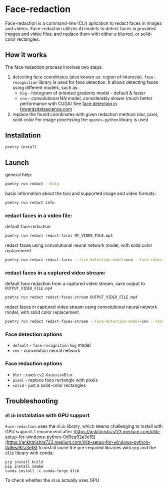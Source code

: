 # Face-redaction

Face-redaction is a command-line (CLI) aplication to redact faces in images and videos.
Face-redaction utilizes AI models to detect faces in provided images and video files, and replace them with either a blurred, or solid-color rectangles.

## How it works

The face redaction process involves two steps:
1. detecting face coordinates (also known as: region of interests).
   `face-recognition` library is used for face detection. It allows detecting faces using different models, such as:
   * `hog` - histogram of oriented gradents model - default & faster
   * `cnn` - convolutional NN model, considerably slower (much better performance with CUDA)
   See [face detection in towardsdatascience.com](https://towardsdatascience.com/cnn-based-face-detector-from-dlib-c3696195e01c)
2. replace the found coordinates with given redaction method: blur, pixel, solid color
   For image processing the `opencv-python` library is used


## Installation
```bash
poetry install
```

## Launch
general help:
```bash
poetry run redact --help
```

basic information about the tool and supported image and video formats:
```bash
poetry run redact info
```

### redact faces in a video file:
default face redaction
```bash
poetry run redact redact-faces MY_VIDEO_FILE.mp4
```

redact faces using convolutional neural network model, with solid color replacement
```bash
poetry run redact redact-faces --face-detection-model=cnn --face-redaction-method=solid MY_VIDEO_FILE.mp4
```

### redact faces in a captured video stream:
default face redaction from a captured video stream, save output to `OUTPUT_VIDEO_FILE.mp4`
```bash
poetry run redact redact-faces-stream OUTPUT_VIDEO_FILE.mp4
```

redact faces in captured video stream using convolutional neural network model, with solid color replacement
```bash
poetry run redact redact-faces-stream --face-detection-model=cnn --face-redaction-method=solid MY_VIDEO_FILE.mp4
```


### Face detection options
 - `default` - `face-recognition` `hog` model
 - `cnn` - convolution neural network


### Face redaction options
 - `blur` - uses `cv2.GaussianBlur`
 - `pixel` - replace face rectangle with pixels
 - `solid` - just a solid-color rectangles


## Troubleshooting
### `dlib` installation with GPU support
`Face-redaction` uses the `dlib` library, which seems challenging to install with GPU support. I recommend after [https://ankitmishra723.medium.com/dlib-setup-for-windows-python-0d9ea92a3e18](https://ankitmishra723.medium.com/dlib-setup-for-windows-python-0d9ea92a3e18) to install some the pre-required libraries with `pip` and the `dlib` library with conda:
```
pip install build
pip install cmake
conda install -c conda-forge dlib
```

To check whether the `dlib` actually uses GPU